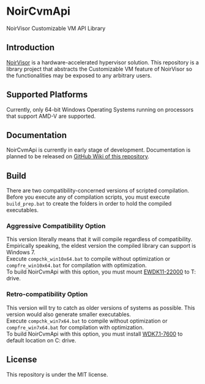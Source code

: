 # NoirCvmApi
NoirVisor Customizable VM API Library

## Introduction
[NoirVisor](https://github.com/Zero-Tang/NoirVisor) is a hardware-accelerated hypervisor solution. This repository is a library project that abstracts the Customizable VM feature of NoirVisor so the functionalities may be exposed to any arbitrary users.

## Supported Platforms
Currently, only 64-bit Windows Operating Systems running on processors that support AMD-V are supported.

## Documentation
NoirCvmApi is currently in early stage of development. Documentation is planned to be released on [GitHub Wiki of this repository](https://github.com/Zero-Tang/NoirCvmApi/wiki).

## Build
There are two compatibility-concerned versions of scripted compilation. \
Before you execute any of compilation scripts, you must execute `build_prep.bat` to create the folders in order to hold the compiled executables.

### Aggressive Compatibility Option
This version literally means that it will compile regardless of compatibility. Empirically speaking, the eldest version the compiled library can support is Windows 7. \
Execute `compchk_win10x64.bat` to compile without optimization or `compfre_win10x64.bat` for compilation with optimization. \
To build NoirCvmApi with this option, you must mount [EWDK11-22000](https://docs.microsoft.com/en-us/legal/windows/hardware/enterprise-wdk-license-2019-New) to T: drive.

### Retro-compatibility Option
This version will try to catch as older versions of systems as possible. This version would also generate smaller executables. \
Execute `compchk_win7x64.bat` to compile without optimization or `compfre_win7x64.bat` for compilation with optimization. \
To build NoirCvmApi with this option, you must install [WDK7.1-7600](https://www.microsoft.com/en-us/download/details.aspx?id=11800) to default location on C: drive.

## License
This repository is under the MIT license.